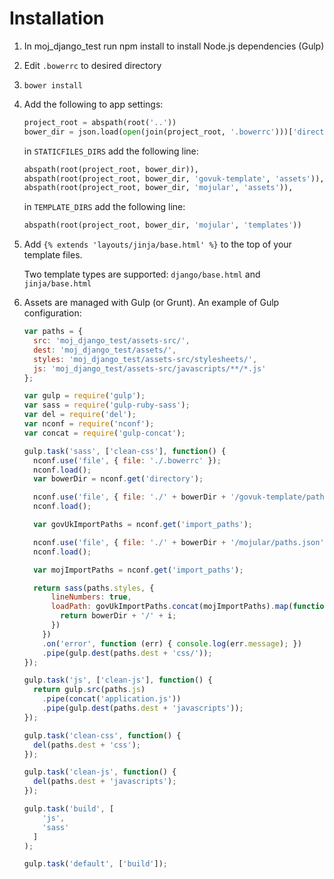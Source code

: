 # Installation

1. In moj_django_test run npm install to install Node.js dependencies (Gulp)
2. Edit `.bowerrc` to desired directory
3. `bower install`
4. Add the following to app settings:
	```py
	project_root = abspath(root('..'))
	bower_dir = json.load(open(join(project_root, '.bowerrc')))['directory']
	```

	in `STATICFILES_DIRS` add the following line:

	```py
	abspath(root(project_root, bower_dir)),
	abspath(root(project_root, bower_dir, 'govuk-template', 'assets')),
	abspath(root(project_root, bower_dir, 'mojular', 'assets')),
	```

	in `TEMPLATE_DIRS` add the following line:

	```py
	abspath(root(project_root, bower_dir, 'mojular', 'templates'))
	```

5. Add `{% extends 'layouts/jinja/base.html' %}` to the top of your template files.

	Two template types are supported: `django/base.html` and `jinja/base.html`

6. Assets are managed with Gulp (or Grunt). An example of Gulp configuration:

	```js
	var paths = {
	  src: 'moj_django_test/assets-src/',
	  dest: 'moj_django_test/assets/',
	  styles: 'moj_django_test/assets-src/stylesheets/',
	  js: 'moj_django_test/assets-src/javascripts/**/*.js'
	};

	var gulp = require('gulp');
	var sass = require('gulp-ruby-sass');
	var del = require('del');
	var nconf = require('nconf');
	var concat = require('gulp-concat');

	gulp.task('sass', ['clean-css'], function() {
	  nconf.use('file', { file: './.bowerrc' });
	  nconf.load();
	  var bowerDir = nconf.get('directory');

	  nconf.use('file', { file: './' + bowerDir + '/govuk-template/paths.json' });
	  nconf.load();

	  var govUkImportPaths = nconf.get('import_paths');

	  nconf.use('file', { file: './' + bowerDir + '/mojular/paths.json' });
	  nconf.load();

	  var mojImportPaths = nconf.get('import_paths');

	  return sass(paths.styles, {
		  lineNumbers: true,
		  loadPath: govUkImportPaths.concat(mojImportPaths).map(function(i) {
			return bowerDir + '/' + i;
		  })
		})
		.on('error', function (err) { console.log(err.message); })
		.pipe(gulp.dest(paths.dest + 'css/'));
	});

	gulp.task('js', ['clean-js'], function() {
	  return gulp.src(paths.js)
		.pipe(concat('application.js'))
		.pipe(gulp.dest(paths.dest + 'javascripts'));
	});

	gulp.task('clean-css', function() {
	  del(paths.dest + 'css');
	});

	gulp.task('clean-js', function() {
	  del(paths.dest + 'javascripts');
	});

	gulp.task('build', [
		'js',
		'sass'
	  ]
	);

	gulp.task('default', ['build']);
	```
